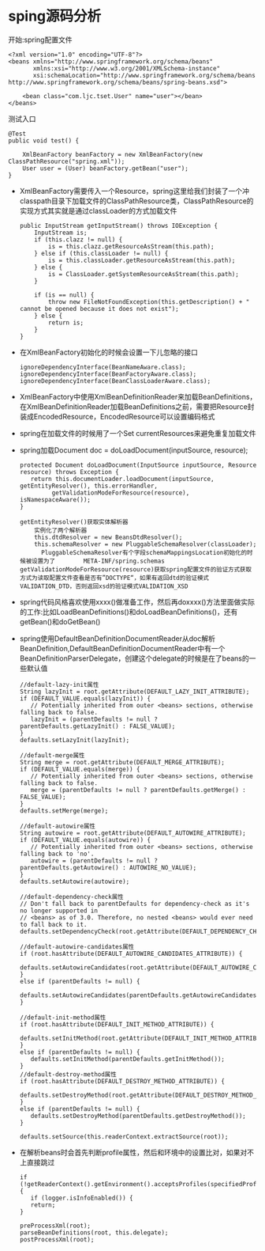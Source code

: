 # sping源码分析

开始:spring配置文件

```
<?xml version="1.0" encoding="UTF-8"?>
<beans xmlns="http://www.springframework.org/schema/beans"
       xmlns:xsi="http://www.w3.org/2001/XMLSchema-instance"
       xsi:schemaLocation="http://www.springframework.org/schema/beans http://www.springframework.org/schema/beans/spring-beans.xsd">

    <bean class="com.ljc.tset.User" name="user"></bean>
</beans>
```

测试入口

```
@Test
public void test() {

    XmlBeanFactory beanFactory = new XmlBeanFactory(new ClassPathResource("spring.xml"));
    User user = (User) beanFactory.getBean("user");
}
```



- XmlBeanFactory需要传入一个Resource，spring这里给我们封装了一个冲classpath目录下加载文件的ClassPathResource类，ClassPathResource的实现方式其实就是通过classLoader的方式加载文件

  ```
  public InputStream getInputStream() throws IOException {
      InputStream is;
      if (this.clazz != null) {
          is = this.clazz.getResourceAsStream(this.path);
      } else if (this.classLoader != null) {
          is = this.classLoader.getResourceAsStream(this.path);
      } else {
          is = ClassLoader.getSystemResourceAsStream(this.path);
      }
  
      if (is == null) {
          throw new FileNotFoundException(this.getDescription() + " cannot be opened because it does not exist");
      } else {
          return is;
      }
  }
  ```

- 在XmlBeanFactory初始化的时候会设置一下儿忽略的接口

  ```
  ignoreDependencyInterface(BeanNameAware.class);
  ignoreDependencyInterface(BeanFactoryAware.class);
  ignoreDependencyInterface(BeanClassLoaderAware.class);
  ```

- XmlBeanFactory中使用XmlBeanDefinitionReader来加载BeanDefinitions，在XmlBeanDefinitionReader加载BeanDefinitions之前，需要把Resource封装成EncodedResource，EncodedResource可以设置编码格式

- spring在加载文件的时候用了一个Set<EncodedResource> currentResources来避免重复加载文件

- spring加载Document doc = doLoadDocument(inputSource, resource);

  ```
  protected Document doLoadDocument(InputSource inputSource, Resource resource) throws Exception {
     return this.documentLoader.loadDocument(inputSource, getEntityResolver(), this.errorHandler,
           getValidationModeForResource(resource), isNamespaceAware());
  }
  
  getEntityResolver()获取实体解析器
      实例化了两个解析器
      this.dtdResolver = new BeansDtdResolver();
      this.schemaResolver = new PluggableSchemaResolver(classLoader);
  		PluggableSchemaResolver有个字段schemaMappingsLocation初始化的时候被设置为了		META-INF/spring.schemas
  getValidationModeForResource(resource)获取spring配置文件的验证方式获取方式为读取配置文件查看是否有”DOCTYPE“，如果有返回dtd的验证模式VALIDATION_DTD，否则返回xsd的验证模式VALIDATION_XSD
  ```

- spring代码风格喜欢使用xxxx()做准备工作，然后再doxxxx()方法里面做实际的工作:比如LoadBeanDefinitions()和doLoadBeanDefinitions()，还有getBean()和doGetBean()

- spring使用DefaultBeanDefinitionDocumentReader从doc解析BeanDefinition,DefaultBeanDefinitionDocumentReader中有一个BeanDefinitionParserDelegate，创建这个delegate的时候是在了beans的一些默认值

  ```
  //default-lazy-init属性
  String lazyInit = root.getAttribute(DEFAULT_LAZY_INIT_ATTRIBUTE);
  if (DEFAULT_VALUE.equals(lazyInit)) {
     // Potentially inherited from outer <beans> sections, otherwise falling back to false.
     lazyInit = (parentDefaults != null ? parentDefaults.getLazyInit() : FALSE_VALUE);
  }
  defaults.setLazyInit(lazyInit);
  
  //default-merge属性
  String merge = root.getAttribute(DEFAULT_MERGE_ATTRIBUTE);
  if (DEFAULT_VALUE.equals(merge)) {
     // Potentially inherited from outer <beans> sections, otherwise falling back to false.
     merge = (parentDefaults != null ? parentDefaults.getMerge() : FALSE_VALUE);
  }
  defaults.setMerge(merge);
  
  //default-autowire属性
  String autowire = root.getAttribute(DEFAULT_AUTOWIRE_ATTRIBUTE);
  if (DEFAULT_VALUE.equals(autowire)) {
     // Potentially inherited from outer <beans> sections, otherwise falling back to 'no'.
     autowire = (parentDefaults != null ? parentDefaults.getAutowire() : AUTOWIRE_NO_VALUE);
  }
  defaults.setAutowire(autowire);
  
  //default-dependency-check属性
  // Don't fall back to parentDefaults for dependency-check as it's no longer supported in
  // <beans> as of 3.0. Therefore, no nested <beans> would ever need to fall back to it.
  defaults.setDependencyCheck(root.getAttribute(DEFAULT_DEPENDENCY_CHECK_ATTRIBUTE));
  
  //default-autowire-candidates属性
  if (root.hasAttribute(DEFAULT_AUTOWIRE_CANDIDATES_ATTRIBUTE)) {
     defaults.setAutowireCandidates(root.getAttribute(DEFAULT_AUTOWIRE_CANDIDATES_ATTRIBUTE));
  }
  else if (parentDefaults != null) {
     defaults.setAutowireCandidates(parentDefaults.getAutowireCandidates());
  }
  
  //default-init-method属性
  if (root.hasAttribute(DEFAULT_INIT_METHOD_ATTRIBUTE)) {
     defaults.setInitMethod(root.getAttribute(DEFAULT_INIT_METHOD_ATTRIBUTE));
  }
  else if (parentDefaults != null) {
     defaults.setInitMethod(parentDefaults.getInitMethod());
  }
  //default-destroy-method属性
  if (root.hasAttribute(DEFAULT_DESTROY_METHOD_ATTRIBUTE)) {
     defaults.setDestroyMethod(root.getAttribute(DEFAULT_DESTROY_METHOD_ATTRIBUTE));
  }
  else if (parentDefaults != null) {
     defaults.setDestroyMethod(parentDefaults.getDestroyMethod());
  }
  
  defaults.setSource(this.readerContext.extractSource(root));
  ```

- 在解析beans时会首先判断profile属性，然后和环境中的设置比对，如果对不上直接跳过

  ```
  if (!getReaderContext().getEnvironment().acceptsProfiles(specifiedProfiles)) {
     if (logger.isInfoEnabled()) {
     return;
  }
  
  preProcessXml(root);
  parseBeanDefinitions(root, this.delegate);
  postProcessXml(root);
  ```


